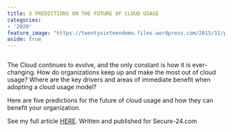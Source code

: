 ```yaml
---
title: 5 PREDICTIONS ON THE FUTURE OF CLOUD USAGE
categories:
- '2020'
feature_image: "https://twentysixteendemo.files.wordpress.com/2015/11/post.png"
aside: true
---
```



<div class="wp-block-image"><figure class="aligncenter size-large"><img src="https://captainhyperscaler.files.wordpress.com/2020/02/image-1.jpeg?w=300" alt="" class="wp-image-401"/></figure></div>


The Cloud continues to evolve, and the only constant is how it is ever-changing. How do organizations keep up and make the most out of cloud usage?  Where are the key drivers and areas of immediate benefit when adopting a cloud usage model?

Here are five predictions for the future of cloud usage and how they can benefit your organization.

See my full article <a rel="noreferrer noopener" aria-label="HERE (opens in a new tab)" href="https://www.secure-24.com/cloud-usage-predictions/" target="_blank">HERE</a>. Written and published for Secure-24.com